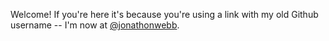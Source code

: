 Welcome! If you're here it's because you're using a link with my old Github username -- I'm now at [@jonathonwebb](https://github.com/jonathonwebb).

<!---
jon-codes/jon-codes is a ✨ special ✨ repository because its `README.md` (this file) appears on your GitHub profile.
You can click the Preview link to take a look at your changes.
--->
